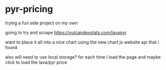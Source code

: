 # pyr-pricing
trying a fun side project on my own

going to try and scrape https://vulcandexstats.com/lavapyr

want to place it all into a nice chart using the new chart.js website api that i found

also will need to use local storage? for each time i load the page and maybe click to load the lava/pyr price

